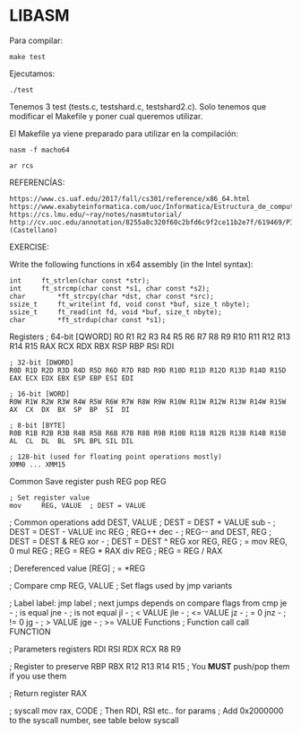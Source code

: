 # LIBASM

Para compilar:

    make test

Ejecutamos:

    ./test


Tenemos 3 test (tests.c, testshard.c, testshard2.c). Solo tenemos que modificar el Makefile y poner cual queremos utilizar.


El Makefile ya viene preparado para utilizar en la compilación:
    
    nasm -f macho64
  
    ar rcs
    
    
REFERENCÍAS:

    https://www.cs.uaf.edu/2017/fall/cs301/reference/x86_64.html
    https://www.exabyteinformatica.com/uoc/Informatica/Estructura_de_computadores/Estructura_de_computadores_(Modulo_6).pdf
    https://cs.lmu.edu/~ray/notes/nasmtutorial/
    http://cv.uoc.edu/annotation/8255a8c320f60c2bfd6c9f2ce11b2e7f/619469/PID_00218273/PID_00218273.html#w31aac15b9c17c17 (Castellano)
    
    
EXERCISE:
 
Write the following functions in x64 assembly (in the Intel syntax):

    int		ft_strlen(char const *str);
    int		ft_strcmp(char const *s1, char const *s2);
    char		*ft_strcpy(char *dst, char const *src);
    ssize_t		ft_write(int fd, void const *buf, size_t nbyte);
    ssize_t		ft_read(int fd, void *buf, size_t nbyte);
    char		*ft_strdup(char const *s1);
    
Registers
    ; 64-bit [QWORD]
    R0  R1  R2  R3  R4  R5  R6  R7  R8  R9  R10  R11  R12  R13  R14  R15
    RAX RCX RDX RBX RSP RBP RSI RDI

    ; 32-bit [DWORD]
    R0D R1D R2D R3D R4D R5D R6D R7D R8D R9D R10D R11D R12D R13D R14D R15D
    EAX ECX EDX EBX ESP EBP ESI EDI

    ; 16-bit [WORD]
    R0W R1W R2W R3W R4W R5W R6W R7W R8W R9W R10W R11W R12W R13W R14W R15W
    AX  CX  DX  BX  SP  BP  SI  DI

    ; 8-bit [BYTE]
    R0B R1B R2B R3B R4B R5B R6B R7B R8B R9B R10B R11B R12B R13B R14B R15B
    AL  CL  DL  BL  SPL BPL SIL DIL

    ; 128-bit (used for floating point operations mostly)
    XMM0 ... XMM15
Common
    Save register
    push	REG
    pop		REG

    ; Set register value
    mov		REG, VALUE	; DEST = VALUE

; Common operations
add		DEST, VALUE	; DEST = DEST + VALUE
sub		-			; DEST = DEST - VALUE
inc		REG			; REG++
dec		-			; REG--
and		DEST, REG	; DEST = DEST & REG
xor		-			; DEST = DEST ^ REG
xor		REG, REG	; = mov	REG, 0
mul		REG			; REG = REG * RAX
div		REG			; REG = REG / RAX

; Dereferenced value
		[REG]		; = *REG

; Compare
cmp	REG, VALUE		; Set flags used by jmp variants

; Label
label:
		jmp	label	; next jumps depends on compare flags from cmp
		je	-		; is equal
		jne	-		; is not equal
		jl	-		; < VALUE
		jle	-		; <= VALUE
		jz	-		; = 0
		jnz	-		; != 0
		jg	-		; > VALUE
		jge	-		; >= VALUE
Functions
; Function call
call	FUNCTION

; Parameters registers
RDI RSI RDX RCX R8 R9

; Register to preserve
RBP RBX R12 R13 R14 R15	; You **MUST** push/pop them if you use them

; Return register
RAX

; syscall
mov		rax, CODE	; Then RDI, RSI etc.. for params
					; Add 0x2000000 to the syscall number, see table below
syscall
